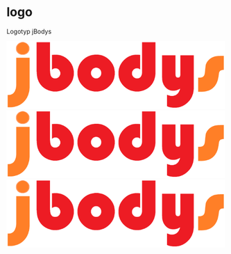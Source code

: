 # logo
Logotyp jBodys

![jbodys_text_700.png](jbodys_text_700.png)
![jbodys_text.png](jbodys_text_700.png)
![jbodys_icon.png](jbodys_text_700.png)
